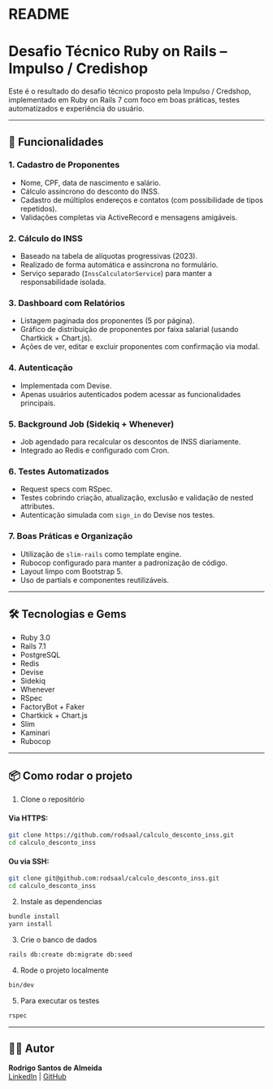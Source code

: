 # README

# Desafio Técnico Ruby on Rails – Impulso / Credishop

Este é o resultado do desafio técnico proposto pela Impulso / Credshop, implementado em Ruby on Rails 7 com foco em boas práticas, testes automatizados e experiência do usuário.

---

## 🚀 Funcionalidades

### 1. Cadastro de Proponentes
- Nome, CPF, data de nascimento e salário.
- Cálculo assíncrono do desconto do INSS.
- Cadastro de múltiplos endereços e contatos (com possibilidade de tipos repetidos).
- Validações completas via ActiveRecord e mensagens amigáveis.

### 2. Cálculo do INSS
- Baseado na tabela de alíquotas progressivas (2023).
- Realizado de forma automática e assíncrona no formulário.
- Serviço separado (`InssCalculatorService`) para manter a responsabilidade isolada.

### 3. Dashboard com Relatórios
- Listagem paginada dos proponentes (5 por página).
- Gráfico de distribuição de proponentes por faixa salarial (usando Chartkick + Chart.js).
- Ações de ver, editar e excluir proponentes com confirmação via modal.

### 4. Autenticação
- Implementada com Devise.
- Apenas usuários autenticados podem acessar as funcionalidades principais.

### 5. Background Job (Sidekiq + Whenever)
- Job agendado para recalcular os descontos de INSS diariamente.
- Integrado ao Redis e configurado com Cron.

### 6. Testes Automatizados
- Request specs com RSpec.
- Testes cobrindo criação, atualização, exclusão e validação de nested attributes.
- Autenticação simulada com `sign_in` do Devise nos testes.

### 7. Boas Práticas e Organização
- Utilização de `slim-rails` como template engine.
- Rubocop configurado para manter a padronização de código.
- Layout limpo com Bootstrap 5.
- Uso de partials e componentes reutilizáveis.

---

## 🛠️ Tecnologias e Gems

- Ruby 3.0
- Rails 7.1
- PostgreSQL
- Redis
- Devise
- Sidekiq
- Whenever
- RSpec
- FactoryBot + Faker
- Chartkick + Chart.js
- Slim
- Kaminari
- Rubocop

---

## 📦 Como rodar o projeto

1. Clone o repositório 

#### Via HTTPS:

```bash
git clone https://github.com/rodsaal/calculo_desconto_inss.git
cd calculo_desconto_inss
```

#### Ou via SSH:

```bash
git clone git@github.com:rodsaal/calculo_desconto_inss.git
cd calculo_desconto_inss
```

2. Instale as dependencias
```bash
bundle install
yarn install
```

3. Crie o banco de dados
```bash
rails db:create db:migrate db:seed
```

4. Rode o projeto localmente
```bash
bin/dev
```

5. Para executar os testes
```bash
rspec
```

---

## 🙋‍♂️ Autor

**Rodrigo Santos de Almeida**  
[LinkedIn](https://www.linkedin.com/in/rodrigo-almeida-404233a1/) | [GitHub](https://github.com/rodsaal)